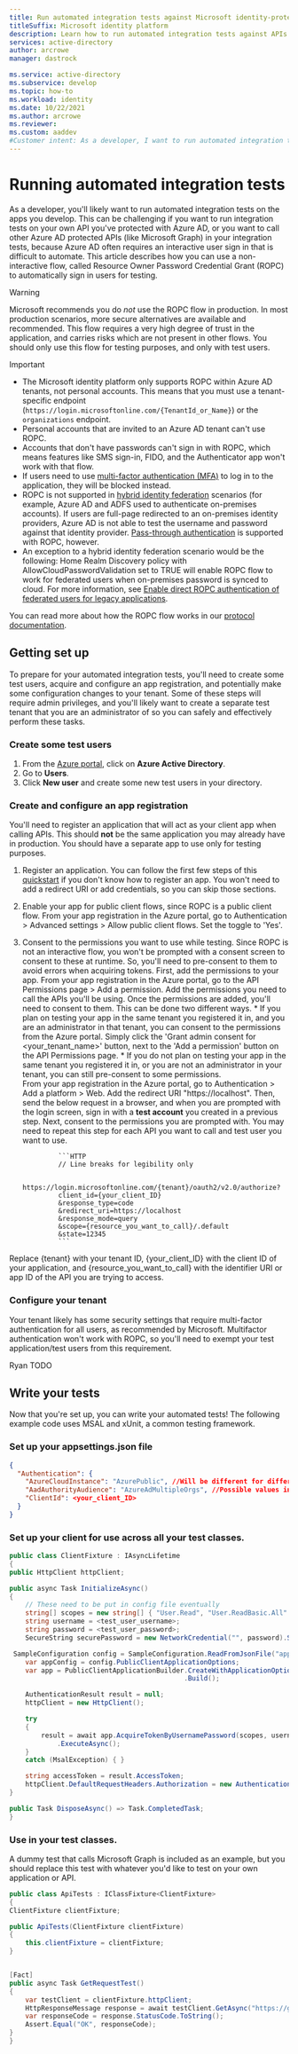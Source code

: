 ```yaml
---
title: Run automated integration tests against Microsoft identity-protected APIs
titleSuffix: Microsoft identity platform
description: Learn how to run automated integration tests against APIs protected by the Microsoft identity platform
services: active-directory
author: arcrowe
manager: dastrock

ms.service: active-directory
ms.subservice: develop
ms.topic: how-to
ms.workload: identity
ms.date: 10/22/2021
ms.author: arcrowe
ms.reviewer: 
ms.custom: aaddev
#Customer intent: As a developer, I want to run automated integration tests against APIs protected by Microsoft identity platform
---
```


# Running automated integration tests

As a developer, you'll likely want to run automated integration tests on the apps you develop.  This can be challenging if you want to run integration tests on your own API you've protected with Azure AD, or you want to call other Azure AD protected APIs (like Microsoft Graph) in your integration tests, because Azure AD often requires an interactive user sign in that is difficult to automate.  This article describes how you can use a non-interactive flow, called Resource Owner Password Credential Grant (ROPC) to automatically sign in users for testing.

> [!WARNING]
> Microsoft recommends you do _not_ use the ROPC flow in production. In most production scenarios, more secure alternatives are available and recommended. This flow requires a very high degree of trust in the application, and carries risks which are not present in other flows. You should only use this flow for testing purposes, and only with test users.

> [!IMPORTANT]
>
> * The Microsoft identity platform only supports ROPC within Azure AD tenants, not personal accounts. This means that you must use a tenant-specific endpoint (`https://login.microsoftonline.com/{TenantId_or_Name}`) or the `organizations` endpoint.
> * Personal accounts that are invited to an Azure AD tenant can't use ROPC.
> * Accounts that don't have passwords can't sign in with ROPC, which means features like SMS sign-in, FIDO, and the Authenticator app won't work with that flow.
> * If users need to use [multi-factor authentication (MFA)](../authentication/concept-mfa-howitworks.md) to log in to the application, they will be blocked instead.
> * ROPC is not supported in [hybrid identity federation](../hybrid/whatis-fed.md) scenarios (for example, Azure AD and ADFS used to authenticate on-premises accounts). If users are full-page redirected to an on-premises identity providers, Azure AD is not able to test the username and password against that identity provider. [Pass-through authentication](../hybrid/how-to-connect-pta.md) is supported with ROPC, however.
> * An exception to a hybrid identity federation scenario would be the following: Home Realm Discovery policy with AllowCloudPasswordValidation set to TRUE will enable ROPC flow to work for federated users when on-premises password is synced to cloud. For more information, see [Enable direct ROPC authentication of federated users for legacy applications](../manage-apps/home-realm-discovery-policy.md#enable-direct-ropc-authentication-of-federated-users-for-legacy-applications).

You can read more about how the ROPC flow works in our [protocol documentation](v2-oauth-ropc.md).

## Getting set up 
To prepare for your automated integration tests, you'll need to create some test users, acquire and configure an app registration, and potentially make some configuration changes to your tenant.  Some of these steps will require admin privileges, and you'll likely want to create a separate test tenant that you are an administrator of so you can safely and effectively perform these tasks.

### Create some test users
1. From the [Azure portal](https://portal.azure.com), click on **Azure Active Directory**.
2. Go to **Users**.
3. Click **New user** and create some new test users in your directory.

### Create and configure an app registration
You'll need to register an application that will act as your client app when calling APIs.  This should **not** be the same application you may already have in production.  You should have a separate app to use only for testing purposes.

1. Register an application.  You can follow the first few steps of this [quickstart](quickstart-register-app.md) if you don't know how to register an app.  You won't need to add a redirect URI or add credentials, so you can skip those sections.
2. Enable your app for public client flows, since ROPC is a public client flow.  From your app registration in the Azure portal, go to Authentication > Advanced settings > Allow public client flows.  Set the toggle to 'Yes'.
3. Consent to the permissions you want to use while testing.  Since ROPC is not an interactive flow, you won't be prompted with a consent screen to consent to these at runtime.  So, you'll need to pre-consent to them to avoid errors when acquiring tokens. First, add the permissions to your app. From your app registration in the Azure portal, go to the API Permissions page > Add a permission.  Add the permissions you need to call the APIs you'll be using. Once the permissions are added, you'll need to consent to them.  This can be done two different ways.
        * If you plan on testing your app in the same tenant you registered it in, and you are an administrator in that tenant, you can consent to the permissions from the Azure portal. Simply click the 'Grant admin consent for <your_tenant_name>' button, next to the 'Add a permission' button on the API Permissions page.
        * If you do not plan on testing your app in the same tenant you registered it in, or you are not an administrator in your tenant, you can still pre-consent to some permissions.  
        From your app registration in the Azure portal, go to Authentication > Add a platform > Web.  Add the redirect URI "https://localhost".
        Then, send the below request in a browser, and when you are prompted with the login screen, sign in with a **test account** you created in a previous step.  Next, consent to the permissions you are prompted with.  You may need to repeat this step for each API you want to call and test user you want to use.

                ```HTTP
                // Line breaks for legibility only

                https://login.microsoftonline.com/{tenant}/oauth2/v2.0/authorize?
                client_id={your_client_ID}
                &response_type=code
                &redirect_uri=https://localhost
                &response_mode=query
                &scope={resource_you_want_to_call}/.default
                &state=12345
                ```

Replace {tenant} with your tenant ID, {your_client_ID} with the client ID of your application, and {resource_you_want_to_call} with the identifier URI or app ID of the API you are trying to access.

### Configure your tenant
Your tenant likely has some security settings that require multi-factor authentication for all users, as recommended by Microsoft.  Multifactor authentication won't work with ROPC, so you'll need to exempt your test application/test users from this requirement.

Ryan TODO

## Write your tests
        
Now that you're set up, you can write your automated tests!  The following example code uses MSAL and xUnit, a common testing framework.
        
### Set up your appsettings.json file

```json
{
  "Authentication": {
    "AzureCloudInstance": "AzurePublic", //Will be different for different Azure clouds, like US Gov
    "AadAuthorityAudience": "AzureAdMultipleOrgs", //Possible values include "AzureAdMyOrg" and "AzureAdMultipleOrgs"
    "ClientId": <your_client_ID>
  }
}
```

### Set up your client for use across all your test classes.  

```csharp
public class ClientFixture : IAsyncLifetime
{
public HttpClient httpClient;

public async Task InitializeAsync()
{
    // These need to be put in config file eventually
    string[] scopes = new string[] { "User.Read", "User.ReadBasic.All" };
    string username = <test_user_username>;
    string password = <test_user_password>;
    SecureString securePassword = new NetworkCredential("", password).SecurePassword;

 SampleConfiguration config = SampleConfiguration.ReadFromJsonFile("appsettings.json");
    var appConfig = config.PublicClientApplicationOptions;
    var app = PublicClientApplicationBuilder.CreateWithApplicationOptions(appConfig)
                                            .Build();

    AuthenticationResult result = null;
    httpClient = new HttpClient();

    try
    {
        result = await app.AcquireTokenByUsernamePassword(scopes, username, securePassword)
            .ExecuteAsync();
    }
    catch (MsalException) { }

    string accessToken = result.AccessToken;
    httpClient.DefaultRequestHeaders.Authorization = new AuthenticationHeaderValue("bearer", accessToken);
}

public Task DisposeAsync() => Task.CompletedTask;
}
```

### Use in your test classes.  

A dummy test that calls Microsoft Graph is included as an example, but you should replace this test with whatever you'd like to test on your own application or API.

```csharp
public class ApiTests : IClassFixture<ClientFixture>
{
ClientFixture clientFixture;

public ApiTests(ClientFixture clientFixture)
{
    this.clientFixture = clientFixture;
}


[Fact]
public async Task GetRequestTest()
{
    var testClient = clientFixture.httpClient;
    HttpResponseMessage response = await testClient.GetAsync("https://graph.microsoft.com/v1.0/me");
    var responseCode = response.StatusCode.ToString();
    Assert.Equal("OK", responseCode);
}
}
```
